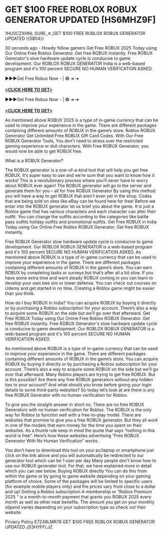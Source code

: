 # GET $100 FREE ROBLOX ROBUX GENERATOR UPDATED [HS6MHZ9F]

1HU0CZXHNL SURE_✡︎_GET $100 FREE ROBLOX ROBUX GENERATOR UPDATED {{5804}}

30 seconds ago - Howdy fellow gamers Get Free ROBUX 2025 Today using Our Online Free Roblox Generator. Get free ROBUX instantly. Free ROBUX Generator's slow hardware update cycle is conducive to game development. Our ROBLOX ROBUX GENERATOR India is a web-based program and it's 100 percent SECURE NO HUMAN VERIFICATION ASKED. 

►►►Get Free Robux Now - | 🟢 ➜ ➜ 

**[=CLICK HERE TO GET=](https://www.google.com/url?q=https%3A%2F%2Fappbitly.com%2FLfnyn)**

►►►Get Free Robux Now - | 🟢 ➜ ➜ 

**[=CLICK HERE TO GET=](https://www.google.com/url?q=https%3A%2F%2Fappbitly.com%2FLfnyn)**

As mentioned above ROBUX 2025 is a type of in-game currency that can be used to improve your experience in the game. There are different packages containing different amounts of ROBUX in the game’s store. Roblox ROBUX Generator Get Unlimited Free ROBUX Gift Card Codes. With Our Free ROBUX Generator Tools, You don't need to stress over the restricted gaming experience or dull characters. With Free ROBUX Generator, you would now be able to get ROBUX free. 

What is a ROBUX Generator?

The ROBUX generator is a one-of-a-kind tool that will help you get free ROBUX. It’s super easy to use and we’re sure that you want to know how it works! This is a revolutionary process where you’ll never have to worry about ROBUX ever again! The ROBUX generator will go to the server and generate them for you – all for free ROBUX Generator By using this method you will have a way to get ROBUX that aren't even yet in the shop. Codes that are being sold on sites like eBay can be found here for free! Before we enter into the ROBUX generator let us brief you about the game. It is just a Roblox game that has various characters and each character can alter their outfit. You can change the outfits according to the categories like battle pass outfits holiday outfits and promotional outfits. Get Free ROBUX in India Today using Our Online Free Roblox ROBUX Generator. Get free ROBUX instantly. 

Free ROBUX Generator slow hardware update cycle is conducive to game development. Our ROBLOX ROBUX GENERATOR is a web-based program and it's 100 percent SECURE NO HUMAN VERIFICATION ASKED. As mentioned above ROBUX is a type of in-game currency that can be used to improve your experience in the game. There are different packages containing different amounts of ROBUX in the game’s store. You can earn ROBUX by completing tasks or surveys but that’s after all a bit slow. If you have some extra time and want steady ROBUX coming in you can learn to develop your own bee sim or tower defense. You can check out courses on Udemy and get started in no time. Creating a Roblox game might be easier than you think. 

How do I buy ROBUX in India? You can acquire ROBUX by buying it directly or by purchasing a Roblox subscription for your account. There’s also a way to acquire some ROBUX on the side but we’ll go over that afterward. Get Free ROBUX Today using Our Online Free Roblox ROBUX Generator. Get free ROBUX instantly. Free ROBUX Generator's slow hardware update cycle is conducive to game development. Our ROBLOX ROBUX GENERATOR is a web-based program and it's 100 percent SECURE NO HUMAN VERIFICATION ASKED. 

As mentioned above ROBUX is a type of in-game currency that can be used to improve your experience in the game. There are different packages containing different amounts of ROBUX in the game’s store. You can acquire ROBUX by buying it directly or by purchasing a Roblox subscription for your account. There’s also a way to acquire some ROBUX on the side but we’ll go over that afterward. Many Roblox players are trying to get free ROBUX. But is this possible? Are there any free ROBUX generators without any hidden ties to your account? And what should you know before giving your login details to some third-party websites? So today let’s look at are there is any free ROBUX Generator with no human verification for Roblox. 

To give you the straight answer in short no. There are no free ROBUX Generators with no human verification for Roblox. The ROBUX is the only way for Roblox to function well with a free-to-play model. There are websites that promise to give you a free ROBUX generator. But they all work in one of the models that earn money for the time you spent on their websites. As a thumb rule keep in mind the quote that says “nothing in this world is free”. Here’s how these websites advertising “Free ROBUX Generator With No Human Verification” works:

You don’t have to download this tool on your pc/laptop or smartphone just click on the link above and you will automatically be redirected to our generator tool which can be 1 user per day Many people don’t know how to use our ROBUX generator tool. For that, we have explained more in detail which you can see below. Buying ROBUX directly You can do this from within the game or by going to game website depending on your gaming platform of choice. Some of the packages will be limited to specific users (for example mobile players only) and the prices vary from close to a dollar and up! Getting a Roblox subscription A membership or “Roblox Premium 2025 ” is a month-to-month payment that grants you ROBUX 2025 every month as well as other neat benefits. The amount you get on your monthly stipend varies depending on your subscription type so check out their website

Privacy Policy E7Z48LMR78 GET $100 FREE ROBLOX ROBUX GENERATOR UPDATED JS3HYFFLJZ


